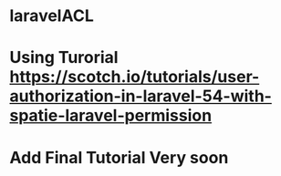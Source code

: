 # laravelACL
# Using Turorial https://scotch.io/tutorials/user-authorization-in-laravel-54-with-spatie-laravel-permission
# Add Final Tutorial Very soon
